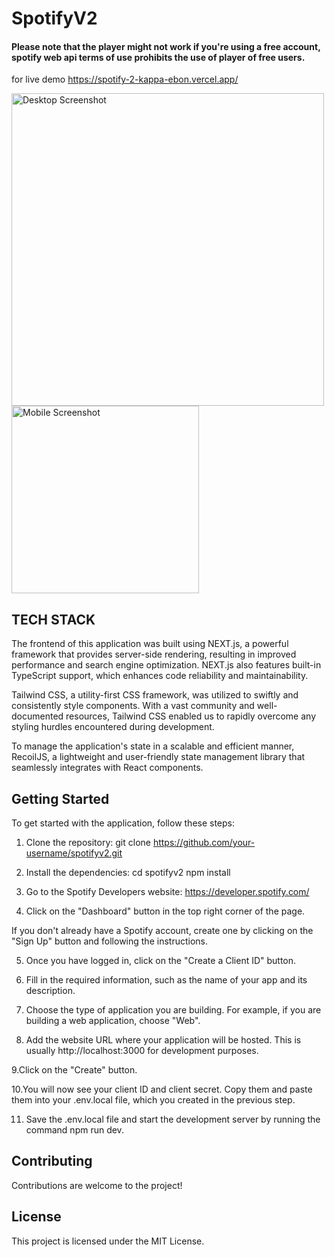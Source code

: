 # SpotifyV2
#### Please note that the player might not work if you're using a free account, spotify web api terms of use prohibits the use of player of free users.
for live demo https://spotify-2-kappa-ebon.vercel.app/
<!-- Add screenshots of the application here -->
<img src="https://imgur.com/oulPGq5.png" alt="Desktop Screenshot" width="500"> <img src="https://imgur.com/ogwKVYP.png" alt="Mobile Screenshot" width="300">


## TECH STACK

The frontend of this application was built using NEXT.js, a powerful framework that provides server-side rendering, resulting in improved performance and search engine optimization. NEXT.js also features built-in TypeScript support, which enhances code reliability and maintainability.

Tailwind CSS, a utility-first CSS framework, was utilized to swiftly and consistently style components. With a vast community and well-documented resources, Tailwind CSS enabled us to rapidly overcome any styling hurdles encountered during development.

To manage the application's state in a scalable and efficient manner, RecoilJS, a lightweight and user-friendly state management library that seamlessly integrates with React components.



## Getting Started

To get started with the application, follow these steps:

1. Clone the repository:
git clone https://github.com/your-username/spotifyv2.git


2. Install the dependencies:
cd spotifyv2
npm install


3. Go to the Spotify Developers website: https://developer.spotify.com/

4. Click on the "Dashboard" button in the top right corner of the page.

If you don't already have a Spotify account, create one by clicking on the "Sign Up" button and following the instructions.

5. Once you have logged in, click on the "Create a Client ID" button.

6. Fill in the required information, such as the name of your app and its description.

7. Choose the type of application you are building. For example, if you are building a web application, choose "Web".

8. Add the website URL where your application will be hosted. This is usually http://localhost:3000 for development purposes.

9.Click on the "Create" button.

10.You will now see your client ID and client secret. Copy them and paste them into your .env.local file, which you created in the previous step.

11. Save the .env.local file and start the development server by running the command npm run dev.

## Contributing

Contributions are welcome to the project!

## License

This project is licensed under the MIT License.
